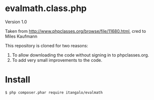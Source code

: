 evalmath.class.php
==================

Version 1.0

Taken from http://www.phpclasses.org/browse/file/11680.html, cred to Miles Kaufmann

This repository is cloned for two reasons:

1. To allow downloading the code without signing in to phpclasses.org.
2. To add very small improvements to the code.

# Install

    $ php composer.phar require itangalo/evalmath
